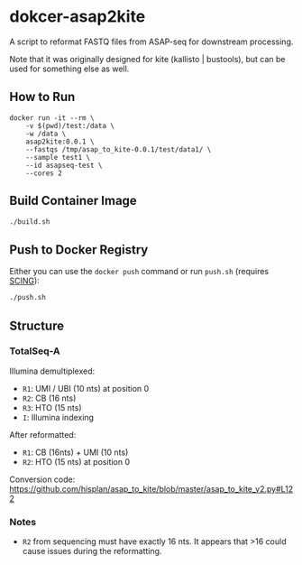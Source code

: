 # dokcer-asap2kite

A script to reformat FASTQ files from ASAP-seq for downstream processing.

Note that it was originally designed for kite (kallisto | bustools), but can be used for something else as well.

## How to Run

```
docker run -it --rm \
    -v $(pwd)/test:/data \
    -w /data \
    asap2kite:0.0.1 \
    --fastqs /tmp/asap_to_kite-0.0.1/test/data1/ \
    --sample test1 \
    --id asapseq-test \
    --cores 2
```

## Build Container Image

```bash
./build.sh
```

## Push to Docker Registry

Either you can use the `docker push` command or run `push.sh` (requires [SCING](https://github.com/hisplan/scing)):

```bash
./push.sh
```

## Structure

### TotalSeq-A

Illumina demultiplexed:

- `R1`: UMI / UBI (10 nts) at position 0
- `R2`: CB (16 nts)
- `R3`: HTO (15 nts)
- `I`: Illumina indexing

After reformatted:

- `R1`: CB (16nts) + UMI (10 nts)
- `R2`: HTO (15 nts) at position 0

Conversion code: https://github.com/hisplan/asap_to_kite/blob/master/asap_to_kite_v2.py#L122

### Notes

- `R2` from sequencing must have exactly 16 nts. It appears that >16 could cause issues during the reformatting.
